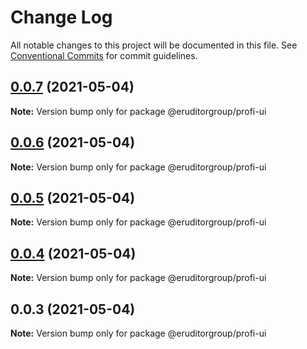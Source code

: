 # Change Log

All notable changes to this project will be documented in this file.
See [Conventional Commits](https://conventionalcommits.org) for commit guidelines.

## [0.0.7](https://github.com/eruditorgroup/profi-design-system/compare/@eruditorgroup/profi-ui@0.0.6...@eruditorgroup/profi-ui@0.0.7) (2021-05-04)

**Note:** Version bump only for package @eruditorgroup/profi-ui





## [0.0.6](https://github.com/eruditorgroup/profi-design-system/compare/@eruditorgroup/profi-ui@0.0.5...@eruditorgroup/profi-ui@0.0.6) (2021-05-04)

**Note:** Version bump only for package @eruditorgroup/profi-ui





## [0.0.5](https://github.com/eruditorgroup/profi-design-system/compare/@eruditorgroup/profi-ui@0.0.4...@eruditorgroup/profi-ui@0.0.5) (2021-05-04)

**Note:** Version bump only for package @eruditorgroup/profi-ui





## [0.0.4](https://github.com/eruditorgroup/profi-design-system/compare/@eruditorgroup/profi-ui@0.0.3...@eruditorgroup/profi-ui@0.0.4) (2021-05-04)

**Note:** Version bump only for package @eruditorgroup/profi-ui





## 0.0.3 (2021-05-04)

**Note:** Version bump only for package @eruditorgroup/profi-ui
